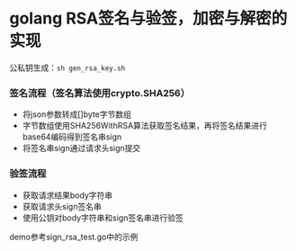 # golang RSA签名与验签，加密与解密的实现
公私钥生成：```sh gen_rsa_key.sh```

### 签名流程（签名算法使用crypto.SHA256）
* 将json参数转成[]byte字节数组
* 字节数组使用SHA256WithRSA算法获取签名结果，再将签名结果进行base64编码得到签名串sign
* 将签名串sign通过请求头sign提交

### 验签流程
* 获取请求结果body字符串
* 获取请求头sign签名串
* 使用公钥对body字符串和sign签名串进行验签

demo参考sign_rsa_test.go中的示例
